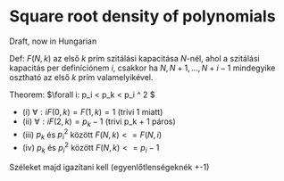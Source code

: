 # Square root density of polynomials

Draft, now in Hungarian

Def: $F(N, k)$ az első $k$ prím szitálási kapacitása $N$-nél, ahol a szitálási kapacitás per definíciónem $i$, csakkor ha $N, N+1, ..., N+i-1$ mindegyike osztható az első $k$ prím valamelyikével.

Theorem: $\forall i: p_i < p_k < p_i ^ 2 $
- (i) $\forall: i F(0, k) = F(1, k) = 1$ (trivi 1 miatt)
- (ii) $\forall: i F(2, k) = p_k - 1$ (trivi p_k + 1 páros) 
- (iii) $p_k$ és $p_i^2$ között $F(N, k) <= F(N, i)$ 
- (iv) $p_k$ és $p_i^2$ között $F(N, k) <= p_i - 1$ 

Széleket majd igazítani kell (egyenlőtlenségeknék +-1)
